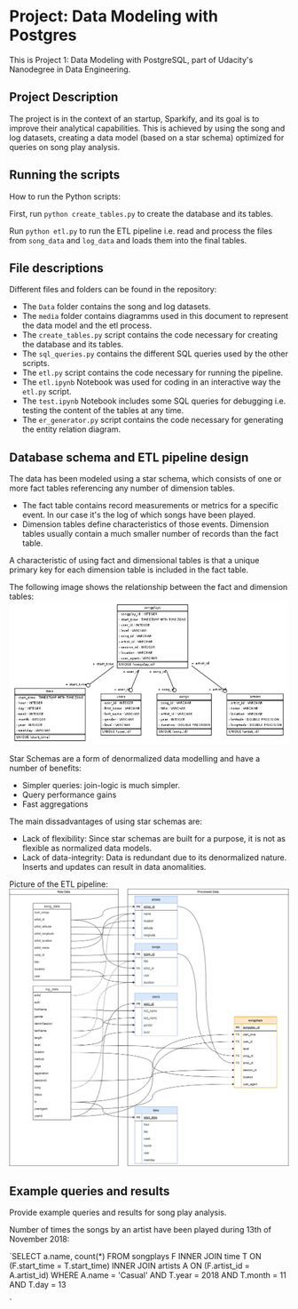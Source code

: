 # Project: Data Modeling with Postgres

This is Project 1: Data Modeling with PostgreSQL, part of Udacity's Nanodegree in Data Engineering.

## Project Description

The project is in the context of an startup, Sparkify, and its goal is to improve their analytical capabilities. This is achieved by using the song and log datasets, creating a data model (based on a star schema) optimized for queries on song play analysis.

## Running the scripts

How to run the Python scripts:

First, run `python create_tables.py` to create the database and its tables.

Run `python etl.py` to run the ETL pipeline i.e. read and process the files from `song_data` and `log_data` and loads them into the final tables.

## File descriptions

Different files and folders can be found in the repository:

- The `Data` folder contains the song and log datasets.
- The `media` folder contains diagramms used in this document to represent the data model and the etl process.
- The `create_tables.py` script contains the code necessary for creating the database and its tables.
- The `sql_queries.py` contains the different SQL queries used by the other scripts.
- The `etl.py` script contains the code necessary for running the pipeline.
- The `etl.ipynb` Notebook was used for coding in an interactive way the `etl.py` script.
- The `test.ipynb` Notebook includes some SQL queries for debugging i.e. testing the content of the tables at any time.
- The `er_generator.py` script contains the code necessary for generating the entity relation diagram.


## Database schema and ETL pipeline design

The data has been modeled using a star schema, which consists of one or more fact tables referencing any number of dimension tables.

- The fact table contains record measurements or metrics for a specific event. In our case it's the log of which songs have been played.
- Dimension tables define characteristics of those events. Dimension tables usually contain a much smaller number of records than the fact table.  

A characteristic of using fact and dimensional tables is that a unique primary key for each dimension table is included in the fact table. 

The following image shows the relationship between the fact and dimension tables:
![data model](/media/sparkifydb_erd.png)

Star Schemas are a form of denormalized data modelling and have a number of benefits:

- Simpler queries: join-logic is much simpler.
- Query performance gains
- Fast aggregations

The main dissadvantages of using star schemas are:

- Lack of flexibility: Since star schemas are built for a purpose, it is not as flexible as normalized data models.
- Lack of data-integrity: Data is redundant due to its denormalized nature. Inserts and updates can result in data anomalities.


Picture of the ETL pipeline:
![ETL Pipeline](/media/Project1_DataModellingPostgreSQL-ETL.drawio.png)

## Example queries and results

Provide example queries and results for song play analysis.

Number of times the songs by an artist have been played during 13th of November 2018:

`SELECT a.name, count(*)
FROM songplays F
INNER JOIN time T ON (F.start_time = T.start_time) 
INNER JOIN artists A ON (F.artist_id = A.artist_id)
WHERE A.name = 'Casual' AND T.year = 2018 AND T.month = 11 AND T.day = 13

`
